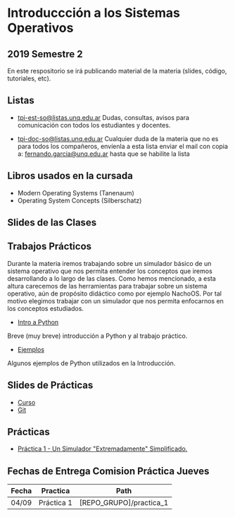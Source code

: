 # Introduccción a los Sistemas Operativos

## 2019 Semestre 2

En este respositorio se irá publicando material de la materia (slides, código, tutoriales, etc).


## Listas

- tpi-est-so@listas.unq.edu.ar
        Dudas, consultas, avisos para comunicación con todos los estudiantes y docentes.

- tpi-doc-so@listas.unq.edu.ar
 Cualquier duda de la materia que no es para todos los compañeros, envíenla a esta lista
 enviar el mail con copia a: fernando.garcia@unq.edu.ar hasta que se habilite la lista


## Libros usados en la cursada

- Modern Operating Systems (Tanenaum)
- Operating System Concepts (Silberschatz)


## Slides de las Clases


## Trabajos Prácticos

Durante la materia iremos trabajando sobre un simulador básico de un sistema operativo que nos permita entender los conceptos que iremos desarrollando a lo largo de las clases. Como hemos mencionado, a esta altura carecemos de las herramientas para trabajar sobre un sistema operativo, aún de propósito didáctico como por ejemplo NachoOS. Por tal motivo elegimos trabajar con un simulador que nos permita enfocarnos en los conceptos estudiados.

- [Intro a Python](./python/python_intro.md)

Breve (muy breve) introducción a Python y al trabajo práctico.

- [Ejemplos](./python/examples)

Algunos ejemplos de Python utilizados en la Introducción.

## Slides de Prácticas
- [Curso](./practicas/slides/00_curso.pdf)
- [Git](./practicas/slides/00_git.pdf)

## Prácticas
- [Práctica 1 - Un Simulador "Extremadamente" Simplificado.](./practicas/practica_1) 




## Fechas de Entrega Comision Práctica Jueves

| Fecha  | Practica   | Path |
| ------ | --------   | ---------- |
| 04/09  | Práctica 1 |  [REPO_GRUPO]/practica_1 |


